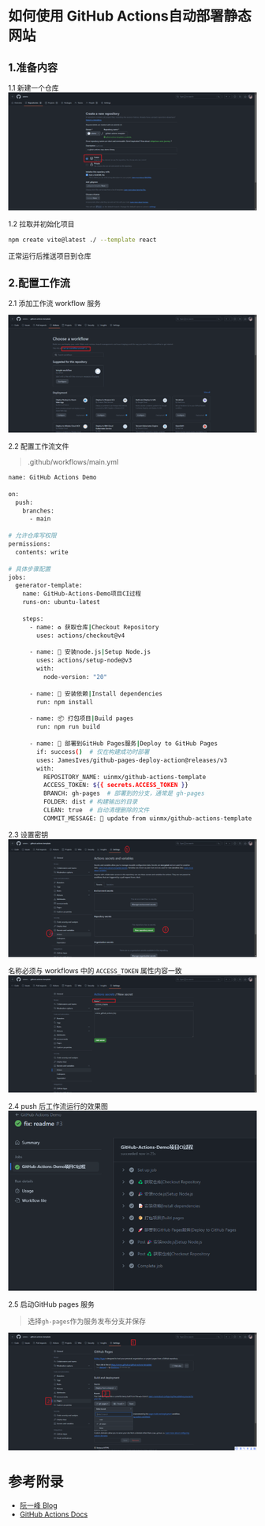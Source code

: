 # 如何使用 GitHub Actions自动部署静态网站

## 1.准备内容
1.1 新建一个仓库
![img_4.png](img/img_4.png)

1.2 拉取并初始化项目
```bash
npm create vite@latest ./ --template react
```
正常运行后推送项目到仓库

## 2.配置工作流

2.1 添加工作流 workflow 服务

![img.png](img/img.png)

2.2 配置工作流文件 
> .github/workflows/main.yml

```bash
name: GitHub Actions Demo

on:
  push:
    branches:
      - main
      
# 允许仓库写权限
permissions:
  contents: write

# 具体步骤配置
jobs:
  generator-template:
    name: GitHub-Actions-Demo项目CI过程
    runs-on: ubuntu-latest

    steps:
      - name: ♻️ 获取仓库|Checkout Repository
        uses: actions/checkout@v4

      - name: 🎉 安装node.js|Setup Node.js
        uses: actions/setup-node@v3
        with:
          node-version: "20"

      - name: 📝 安装依赖|Install dependencies
        run: npm install

      - name: 📦 打包项目|Build pages
        run: npm run build

      - name: 🚀 部署到GitHub Pages服务|Deploy to GitHub Pages
        if: success()  # 仅在构建成功时部署
        uses: JamesIves/github-pages-deploy-action@releases/v3
        with:
          REPOSITORY_NAME: uinmx/github-actions-template
          ACCESS_TOKEN: ${{ secrets.ACCESS_TOKEN }}
          BRANCH: gh-pages  # 部署到的分支，通常是 gh-pages
          FOLDER: dist # 构建输出的目录
          CLEAN: true  # 自动清理删除的文件
          COMMIT_MESSAGE: 🎉 update from uinmx/github-actions-template

```
2.3 设置密钥
![img_2.png](img/img_2.png)

名称必须与 workflows 中的 `ACCESS_TOKEN` 属性内容一致
![img_3.png](img/img_3.png)

2.4 push 后工作流运行的效果图
![img_6.png](img/img_6.png)

2.5 启动GitHub pages 服务
> 选择`gh-pages`作为服务发布分支并保存

![img_5.png](img/img_5.png)

# 参考附录
- [阮一峰 Blog](https://www.ruanyifeng.com/blog/2019/09/getting-started-with-github-actions.html)
- [GitHub Actions Docs](https://docs.github.com/zh/actions/quickstart)
